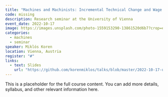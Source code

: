 ```yaml
---
title: "Machines and Machinists: Incremental Technical Change and Wage Inequality"
code: missing
description: Research seminar at the University of Vienna
event_date: 2022-10-17
image: https://images.unsplash.com/photo-1559153290-13861520d6b7?crop=entropy&cs=tinysrgb&fit=max&fm=jpg&ixid=M3w2ODAxOTV8MHwxfHJhbmRvbXx8fHx8fHx8fDE3MzI2NDM2MTd8&ixlib=rb-4.0.3&q=80&w=1080
categories: 
  - machines
  - seminar
speaker: Miklós Koren
location: Vienna, Austria
register: "#"
links:
  - text: Slides
    url: "https://github.com/korenmiklos/talks/blob/master/2022-10-17-uniwien/README.pdf"
---
```


This is a placeholder for the full course content. You can add more details, syllabus, and other relevant information here.
